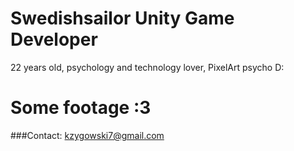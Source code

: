 <html>
  <head>
    <title>Swedishsailor</title>
  </head>
    <body>
    <h1> Swedishsailor Unity Game Developer</h1>
      <p1> 22 years old, psychology and technology lover, PixelArt psycho D:</p1>
      <h1> Some footage :3 </h1>
    
    
###Contact:
kzygowski7@gmail.com

